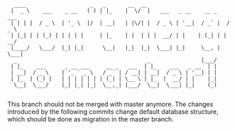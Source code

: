 ```
  ____                    _   _       __  __                              
 |  _ \    ___    _ __   ( ) | |_    |  \/  |   ___   _ __    __ _    ___ 
 | | | |  / _ \  | '_ \  |/  | __|   | |\/| |  / _ \ | '__|  / _` |  / _ \
 | |_| | | (_) | | | | |     | |_    | |  | | |  __/ | |    | (_| | |  __/
 |____/   \___/  |_| |_|      \__|   |_|  |_|  \___| |_|     \__, |  \___|
  _                                         _                |___/        
 | |_    ___      _ __ ___     __ _   ___  | |_    ___   _ __  | |        
 | __|  / _ \    | '_ ` _ \   / _` | / __| | __|  / _ \ | '__| | |        
 | |_  | (_) |   | | | | | | | (_| | \__ \ | |_  |  __/ | |    |_|        
  \__|  \___/    |_| |_| |_|  \__,_| |___/  \__|  \___| |_|    (_)        
                                                                         
```
This branch should not be merged with master anymore. The changes introduced by the following commits change default database structure, which should be done as migration in the master branch.
